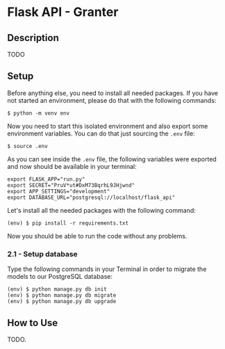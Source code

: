 # Flask API - Granter

## Description

TODO

## Setup

Before anything else, you need to install all needed packages. If you have not started an environment, please do that with the following commands:

```
$ python -m venv env
```

Now you need to start this isolated environment and also export some environment variables. You can do that just sourcing the `.env` file:

```
$ source .env
```

As you can see inside the `.env` file, the following variables were exported and now should be available in your terminal:

```
export FLASK_APP="run.py"
export SECRET="PruV*ut#DxM73BqrhL9JHjwnd"
export APP_SETTINGS="development"
export DATABASE_URL="postgresql://localhost/flask_api"
```

Let's install all the needed packages with the following command:

```
(env) $ pip install -r requirements.txt
```

Now you should be able to run the code without any problems.

### 2.1 - Setup database

Type the following commands in your Terminal in order to migrate the models to our PostgreSQL database:

```
(env) $ python manage.py db init
(env) $ python manage.py db migrate
(env) $ python manage.py db upgrade
```



## How to Use

TODO.